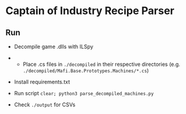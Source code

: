# Captain of Industry Recipe Parser

## Run

- Decompile game .dlls with ILSpy

- - Place .cs files in `./decompiled` in their respective directories (e.g. `./decompiled/Mafi.Base.Prototypes.Machines/*.cs`)

- Install requirements.txt

- Run script `clear; python3 parse_decompiled_machines.py`

- Check `./output` for CSVs